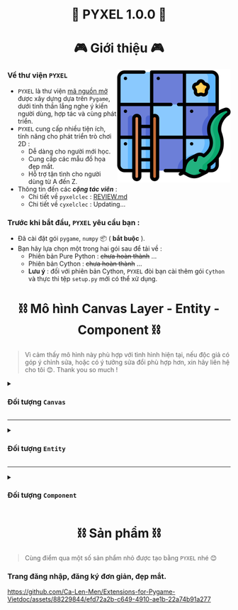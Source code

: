 <h1 align="center">🐍 PYXEL 1.0.0 🐍</h1>

<h1 align="center">🎮 Giới thiệu 🎮</h1>
<img align="right" width="256px" height="256px" src="Assets/snakes.png">

### Về thư viện `PYXEL`
- `PYXEL` là thư viện <u>mã nguồn mở</u> được xây dựng dựa trên `Pygame`, dưới tinh thần lắng nghe ý kiến người dùng, hợp tác và cùng phát triển.
- `PYXEL` cung cấp nhiều tiện ích, tính năng cho phát triển trò chơi 2D :
	- Dễ dàng cho người mới học.
	- Cung cấp các mẫu đồ họa đẹp mắt.
	- Hỗ trợ tận tình cho người dùng từ A đến Z.
- Thông tin đến các ***cộng tác viên*** :
	- Chi tiết về `pyxelclec` : [REVIEW.md](beta/pyxelclec/REVIEW.md)
	- Chi tiết về `cyxelclec` : Updating...

### Trước khi bắt đầu, `PYXEL` yêu cầu bạn :
* Đã cài đặt gói `pygame`, `numpy` 📦 ( <b>bắt buộc</b> ).
* Bạn hãy lựa chọn một trong hai gói sau để tải về :
	- Phiên bản Pure Python : ~~chưa hoàn thành~~ ...
	- Phiên bản Cython		: ~~chưa hoàn thành~~ ...
	- <b>Lưu ý</b> : đối với phiên bản Cython, `PYXEL` đòi bạn cài thêm gói `Cython` và thực thi tệp `setup.py` mới có thể xử dụng.

## <h1 align="center">⛓️ Mô hình Canvas Layer - Entity - Component ⛓️</h1>

> Vì cảm thấy mô hình này phù hợp với tình hình hiện tại, nếu độc giả có góp ý chỉnh sửa, hoặc có ý tưởng sửa đổi phù hợp hơn, xin hãy liên hệ cho tôi 😊. Thank you so much !

<details>
<summary><h3>Đối tượng <code>Canvas</code></h3></summary>

- Là khu vực dùng để hiển thị các đối tượng bên trong nó ( hãy xem nó như một màn hình, các đối tượng bên trong không thể được hiển thị ra bên ngoài màn hình ).
- Chúng ta sẽ đặt ra các quy tắc để dễ dàng làm việc với nhau :
	- [PYXEL1](#PYXEL1) : Một `Canvas` có thể chứa nhiều `Canvas` khác.
	- [PYXEL2](#PYXEL2) : Dựa vào `PYXEL1`, ta có một <u>cây</u> gồm các nút là các `Canvas`, với nút gốc ( `root` ) chính là toàn màn hình của ứng dụng.
</details>

---

<details>
<summary><h3>Đối tượng <code>Entity</code></h3></summary>

- Là "định danh" cho một "thực thể" bên trong trò chơi :
	- [PYXEL3](#PYXEL3) : Một `Canvas` có thể chứa nhiều `Entity`.
</details>

---

<details>
<summary><h3>Đối tượng <code>Component</code></h3></summary>

- Là các "thành phần" được gắn vào một và chỉ một `Entity`, các `Component` bên trong liên kết hoàn chỉnh thành một "thực thể" :
	- [PYXEL4](#PYXEL4) : Một `Entity` có thể chứa nhiều `Component`.
	- [PYXEL5](#PYXEL5) : Tùy vào loại `Component`, mà có thể có nhiều `Component` <u>cùng loại</u> cùng gắn trên một `Entity`, hoặc <u>chỉ một loại</u> `Component` được gắn trên `Entity` đó.
	- [PYXEL6](#PYXEL6) : `Entity` chỉ có chức năng lưu trữ `Component`, không thể được phép kế thừa hoặc mở rộng.
</details>

## <h1 align="center">⛓️ Sản phẩm ⛓️</h1>

> Cùng điểm qua một số sản phẩm nhỏ được tạo bằng `PYXEL` nhé 😊

### Trang đăng nhập, đăng ký đơn giản, đẹp mắt.
https://github.com/Ca-Len-Men/Extensions-for-Pygame-Vietdoc/assets/88229844/efd72a2b-c649-4910-ae1b-22a74b91a277

